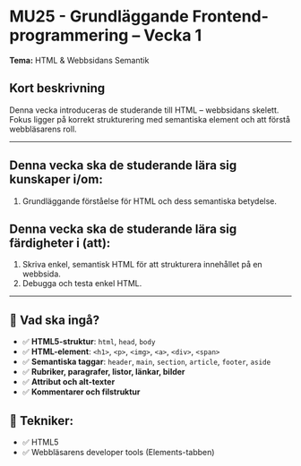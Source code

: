 # MU25 - Grundläggande Frontend-programmering – Vecka 1

**Tema:** HTML & Webbsidans Semantik

## Kort beskrivning
Denna vecka introduceras de studerande till HTML – webbsidans skelett. Fokus ligger på korrekt strukturering med semantiska element och att förstå webbläsarens roll.

---

## Denna vecka ska de studerande lära sig **kunskaper i/om**:
1. Grundläggande förståelse för HTML och dess semantiska betydelse.

## Denna vecka ska de studerande lära sig **färdigheter i (att)**:
1. Skriva enkel, semantisk HTML för att strukturera innehållet på en webbsida.
2. Debugga och testa enkel HTML.

---

## 📌 Vad ska ingå?
- ✅ **HTML5-struktur**: `html`, `head`, `body`
- ✅ **HTML-element**: `<h1>`, `<p>`, `<img>`, `<a>`, `<div>`, `<span>`
- ✅ **Semantiska taggar**: `header`, `main`, `section`, `article`, `footer`, `aside`
- ✅ **Rubriker, paragrafer, listor, länkar, bilder**
- ✅ **Attribut och alt-texter**
- ✅ **Kommentarer och filstruktur**

## 📌 Tekniker:
- ✅ HTML5
- ✅ Webbläsarens developer tools (Elements-tabben)
